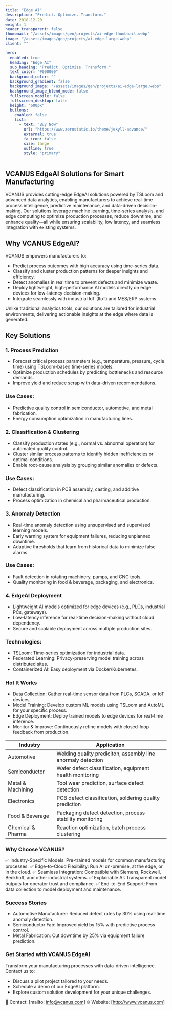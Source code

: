 ```yaml
---
title: "Edge AI"
description: "Predict. Optimize. Transform."
date: 2018-12-20
weight: 1
header_transparent: false
thumbnail: "/assets/images/gen/projects/ai-edge-thumbnail.webp"
image: "/assets/images/gen/projects/ai-edge-large.webp"
client: ""

hero:
  enabled: true
  heading: "Edge AI"
  sub_heading: "Predict. Optimize. Transform."
  text_color: "#000000"
  background_color: ""
  background_gradient: false
  background_image: "/assets/images/gen/projects/ai-edge-large.webp"
  background_image_blend_mode: false
  fullscreen_mobile: false
  fullscreen_desktop: false
  height: "600px"
  buttons:
    enabled: false
    list:
      - text: "Buy Now"
        url: "https://www.zerostatic.io/theme/jekyll-advance/"
        external: true
        fa_icon: false
        size: large
        outline: true
        style: "primary"
---
```


## VCANUS EdgeAI Solutions for Smart Manufacturing

VCANUS provides cutting-edge EdgeAI solutions powered by TSLoom and advanced data analytics, enabling manufacturers to achieve real-time process intelligence, predictive maintenance, and data-driven decision-making. Our solutions leverage machine learning, time-series analysis, and edge computing to optimize production processes, reduce downtime, and enhance quality—all while ensuring scalability, low latency, and seamless integration with existing systems.

## Why VCANUS EdgeAI?

VCANUS empowers manufacturers to:

- Predict process outcomes with high accuracy using time-series data.
- Classify and cluster production patterns for deeper insights and efficiency.
- Detect anomalies in real time to prevent defects and minimize waste.
- Deploy lightweight, high-performance AI models directly on edge devices for low-latency decision-making.
- Integrate seamlessly with industrial IoT (IIoT) and MES/ERP systems.

Unlike traditional analytics tools, our solutions are tailored for industrial environments, delivering actionable insights at the edge where data is generated.

## Key Solutions

### 1. Process Prediction
- Forecast critical process parameters (e.g., temperature, pressure, cycle time) using TSLoom-based time-series models.
- Optimize production schedules by predicting bottlenecks and resource demands.
- Improve yield and reduce scrap with data-driven recommendations.
### Use Cases:
- Predictive quality control in semiconductor, automotive, and metal fabrication.
- Energy consumption optimization in manufacturing lines.


### 2. Classification & Clustering
- Classify production states (e.g., normal vs. abnormal operation) for automated quality control.
- Cluster similar process patterns to identify hidden inefficiencies or optimal conditions.
- Enable root-cause analysis by grouping similar anomalies or defects.
### Use Cases:
- Defect classification in PCB assembly, casting, and additive manufacturing.
- Process optimization in chemical and pharmaceutical production.


### 3. Anomaly Detection
- Real-time anomaly detection using unsupervised and supervised learning models.
- Early warning system for equipment failures, reducing unplanned downtime.
- Adaptive thresholds that learn from historical data to minimize false alarms.
### Use Cases:
- Fault detection in rotating machinery, pumps, and CNC tools.
- Quality monitoring in food & beverage, packaging, and electronics.


### 4. EdgeAI Deployment
- Lightweight AI models optimized for edge devices (e.g., PLCs, industrial PCs, gateways).
- Low-latency inference for real-time decision-making without cloud dependency.
- Secure and scalable deployment across multiple production sites.
### Technologies:
- TSLoom: Time-series optimization for industrial data.
- Federated Learning: Privacy-preserving model training across distributed sites.
- Containerized AI: Easy deployment via Docker/Kubernetes.

### Hot It Works
- Data Collection: Gather real-time sensor data from PLCs, SCADA, or IoT devices.
- Model Training: Develop custom ML models using TSLoom and AutoML for your specific process.
- Edge Deployment: Deploy trained models to edge devices for real-time inference.
- Monitor & Improve: Continuously refine models with closed-loop feedback from production.

| Industry | Application |
|---|---|
| Automotive | Welding quality prediciton, assembly line anormaly detection |
| Semiconductor | Wafer defect classification, equipment health monitoring |
| Metal & Machining | Tool wear prediction, surface defect detection |
| Electronics | PCB defect classification, soldering quality prediction |
| Food & Beverage | Packaging defect detection, process stability monitoring |
| Chemical & Pharma | Reaction optimization, batch process clustering |

### Why Choose VCANUS?
✅ Industry-Specific Models: Pre-trained models for common manufacturing processes.
✅ Edge-to-Cloud Flexibility: Run AI on-premise, at the edge, or in the cloud.
✅ Seamless Integration: Compatible with Siemens, Rockwell, Beckhoff, and other industrial systems.
✅ Explainable AI: Transparent model outputs for operator trust and compliance.
✅ End-to-End Support: From data collection to model deployment and maintenance.

### Success Stories 
- Automotive Manufacturer: Reduced defect rates by 30% using real-time anomaly detection.
- Semiconductor Fab: Improved yield by 15% with predictive process control.
- Metal Fabrication: Cut downtime by 25% via equipment failure prediction.

### Get Started with VCANUS EdgeAI
Transform your manufacturing processes with data-driven intelligence. Contact us to:
- Discuss a pilot project tailored to your needs.
- Schedule a demo of our EdgeAI platform.
- Explore custom solution development for your unique challenges.

📩 Contact: [mailto: info@vcanus.com]
🌐 Website: [http://www.vcanus.com]
